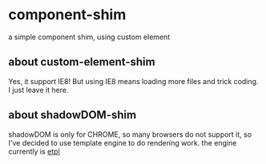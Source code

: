# component-shim
a simple component shim, using custom element

## about custom-element-shim
Yes, it support IE8! But using IE8 means loading more files and trick coding.
I just leave it here.

## about shadowDOM-shim
shadowDOM is only for CHROME, so many browsers do not support it, so I've decided to use template engine to do rendering work.
the engine currently is [etpl](https://github.com/ecomfe/etpl)
